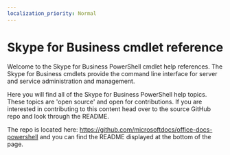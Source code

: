 ```yaml
---
localization_priority: Normal
---
```


# Skype for Business cmdlet reference

Welcome to the Skype for Business PowerShell cmdlet help references. The Skype for Business cmdlets provide the command line interface for server and service administration and management.

Here you will find all of the Skype for Business PowerShell help topics. These topics are 'open source' and open for contributions. If you are interested in contributing to this content head over to the source GitHub repo and look through the README. 

The repo is located here: https://github.com/microsoftdocs/office-docs-powershell and you can find the README displayed at the bottom of the page.
